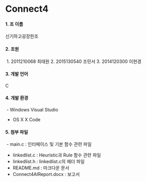 # Connect4

#### 1. 조 이름
신기하고굉장한조

#### 2. 조원 
 1. 2011210068 최태원 
 2. 2015130540 조민서 
 3. 2014120300 이현경
 
#### 3. 개발 언어
C 

#### 4. 개발 환경
 - Windows Visual Studio
 - OS X X Code
 
#### 5. 첨부 파일
 - main.c : 인터페이스 및 기본 함수 관련 파일
 - linkedlist.c : Heuristic과 Rule 함수 관련 파일
 - linkedlist.h : linkedlist.c의 헤더 파일
 - README.md : 마크다운 문서
 - Connect4AIReport.docx : 보고서
 
